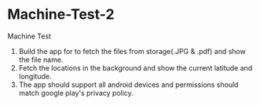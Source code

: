 # Machine-Test-2
Machine Test

1. Build the app for to fetch the files from storage(.JPG & .pdf) and show the file name.
2. Fetch the locations in the background and show the current latitude and longitude.
3. The app should support all android devices and permissions should match google play's privacy policy.

